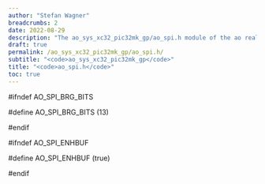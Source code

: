 ```yaml
---
author: "Stefan Wagner"
breadcrumbs: 2
date: 2022-08-29
description: "The ao_sys_xc32_pic32mk_gp/ao_spi.h module of the ao real-time operating system."
draft: true
permalink: /ao_sys_xc32_pic32mk_gp/ao_spi.h/ 
subtitle: "<code>ao_sys_xc32_pic32mk_gp</code>"
title: "<code>ao_spi.h</code>"
toc: true
---
```


#ifndef AO_SPI_BRG_BITS

#define AO_SPI_BRG_BITS     (13)

#endif

#ifndef AO_SPI_ENHBUF

#define AO_SPI_ENHBUF       (true)

#endif

